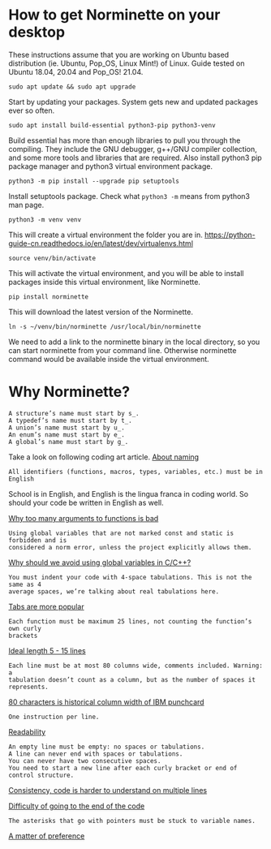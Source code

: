 # How to get Norminette on your desktop

These instructions assume that you are working on Ubuntu based distribution (ie. Ubuntu, Pop_OS, Linux Mint!) of Linux.
Guide tested on Ubuntu 18.04, 20.04 and Pop_OS! 21.04.

`sudo apt update && sudo apt upgrade`

Start by updating your packages. System gets new and updated packages ever so often.

`sudo apt install build-essential python3-pip python3-venv`

Build essential has more than enough libraries to pull you through the compiling. They include the GNU debugger, g++/GNU compiler collection, and some more tools and libraries that are required. Also install python3 pip package manager and python3 virtual environment package.

`python3 -m pip install --upgrade pip setuptools`

Install setuptools package. Check
what `python3 -m` means from python3
man page.

`python3 -m venv venv`

This will create a virtual environment the folder you are in.
https://python-guide-cn.readthedocs.io/en/latest/dev/virtualenvs.html

`source venv/bin/activate`

This will activate the virtual environment, and you will be able to install packages inside this virtual environment, like Norminette.

`pip install norminette`

This will download the latest version of the Norminette.

`ln -s ~/venv/bin/norminette /usr/local/bin/norminette`

We need to add a link to the norminette binary in the local directory, so you can start norminette from your command line.
Otherwise norminette command would be available inside the virtual environment.

# Why Norminette?


	A structure’s name must start by s_.
	A typedef’s name must start by t_.
	A union’s name must start by u_.
	An enum’s name must start by e_.
	A global’s name must start by g_.

Take a look on following coding art article. [About naming](https://codingart.readthedocs.io/en/latest/c/Naming.html)

	All identifiers (functions, macros, types, variables, etc.) must be in English

School is in English, and English is the lingua franca in coding world. So should your code be written in English as well.

[Why too many arguments to functions is bad](https://matheus.ro/2018/01/29/clean-code-avoid-many-arguments-functions/)

	Using global variables that are not marked const and static is forbidden and is
	considered a norm error, unless the project explicitly allows them.

[Why should we avoid using global variables in C/C++?](https://www.tutorialspoint.com/Why-should-we-avoid-using-global-variables-in-C-Cplusplus)

	You must indent your code with 4-space tabulations. This is not the same as 4
	average spaces, we’re talking about real tabulations here.

[Tabs are more popular](https://insanelab.com/blog/notes/spaces-vs-tabs/)

	Each function must be maximum 25 lines, not counting the function’s own curly
	brackets

[Ideal length 5 - 15 lines](https://softwareengineering.stackexchange.com/questions/133404/what-is-the-ideal-length-of-a-method-for-you)

	Each line must be at most 80 columns wide, comments included. Warning: a
	tabulation doesn’t count as a column, but as the number of spaces it represents.

[80 characters is historical column width of IBM punchcard](https://softwareengineering.stackexchange.com/questions/148677/why-is-80-characters-the-standard-limit-for-code-width)

	One instruction per line.

[Readability](https://softwareengineering.stackexchange.com/questions/104066/single-line-statements-good-practices)

	An empty line must be empty: no spaces or tabulations.
	A line can never end with spaces or tabulations.
	You can never have two consecutive spaces.
	You need to start a new line after each curly bracket or end of control structure.

[Consistency, code is harder to understand on multiple lines](https://softwareengineering.stackexchange.com/questions/251216/is-too-much-whitespace-a-bad-thing)

[Difficulty of going to the end of the code](https://softwareengineering.stackexchange.com/questions/121555/why-is-trailing-whitespace-a-big-deal)

	The asterisks that go with pointers must be stuck to variable names.

[A matter of preference](https://stackoverflow.com/questions/2660633/declaring-pointers-asterisk-on-the-left-or-right-of-the-space-between-the-type)
